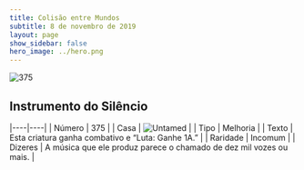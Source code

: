 ```yaml
---
title: Colisão entre Mundos
subtitle: 8 de novembro de 2019
layout: page
show_sidebar: false
hero_image: ../hero.png
---
```


![375](https://cdn.keyforgegame.com/media/card_front/pt/452_375_8G2HRF8J7PF5_pt.png)

## Instrumento do Silêncio

|----|----|
| Número | 375 |
| Casa | ![Untamed](https://archonarcana.com/images/thumb/b/bd/Untamed.png/22px-Untamed.png "Indomados") |
| Tipo | Melhoria |
| Texto | Esta criatura ganha combativo  e “Luta: Ganhe 1A.” |
| Raridade | Incomum |
| Dizeres | A música que ele produz parece o chamado  de dez mil vozes ou mais. |
